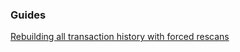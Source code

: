 ### Guides

[Rebuilding all transaction history with forced rescans](https://github.com/conseweb/stcwallet/tree/master/docs/force_rescans.md)

